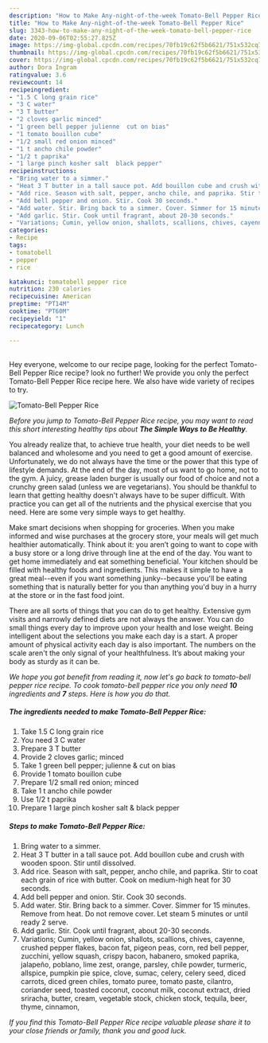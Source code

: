 ```yaml
---
description: "How to Make Any-night-of-the-week Tomato-Bell Pepper Rice"
title: "How to Make Any-night-of-the-week Tomato-Bell Pepper Rice"
slug: 3343-how-to-make-any-night-of-the-week-tomato-bell-pepper-rice
date: 2020-09-06T02:55:27.825Z
image: https://img-global.cpcdn.com/recipes/70fb19c62f5b6621/751x532cq70/tomato-bell-pepper-rice-recipe-main-photo.jpg
thumbnail: https://img-global.cpcdn.com/recipes/70fb19c62f5b6621/751x532cq70/tomato-bell-pepper-rice-recipe-main-photo.jpg
cover: https://img-global.cpcdn.com/recipes/70fb19c62f5b6621/751x532cq70/tomato-bell-pepper-rice-recipe-main-photo.jpg
author: Dora Ingram
ratingvalue: 3.6
reviewcount: 14
recipeingredient:
- "1.5 C long grain rice"
- "3 C water"
- "3 T butter"
- "2 cloves garlic minced"
- "1 green bell pepper julienne  cut on bias"
- "1 tomato bouillon cube"
- "1/2 small red onion minced"
- "1 t ancho chile powder"
- "1/2 t paprika"
- "1 large pinch kosher salt  black pepper"
recipeinstructions:
- "Bring water to a simmer."
- "Heat 3 T butter in a tall sauce pot. Add bouillon cube and crush with wooden spoon. Stir until dissolved."
- "Add rice. Season with salt, pepper, ancho chile, and paprika. Stir to coat each grain of rice with butter. Cook on medium-high heat for 30 seconds."
- "Add bell pepper and onion. Stir. Cook 30 seconds."
- "Add water. Stir. Bring back to a simmer. Cover. Simmer for 15 minutes. Remove from heat. Do not remove cover. Let steam 5 minutes or until ready 2 serve."
- "Add garlic. Stir. Cook until fragrant, about 20-30 seconds."
- "Variations; Cumin, yellow onion, shallots, scallions, chives, cayenne, crushed pepper flakes, bacon fat, pigeon peas, corn, red bell pepper,  zucchini, yellow squash, crispy bacon, habanero, smoked paprika, jalapeño, poblano, lime zest, orange, parsley, chile powder, turmeric, allspice, pumpkin pie spice, clove, sumac, celery, celery seed, diced carrots, diced green chiles, tomato puree, tomato paste, cilantro, coriander seed, toasted coconut, coconut milk, coconut extract, dried sriracha, butter, cream, vegetable stock, chicken stock, tequila, beer, thyme, cinnamon,"
categories:
- Recipe
tags:
- tomatobell
- pepper
- rice

katakunci: tomatobell pepper rice 
nutrition: 230 calories
recipecuisine: American
preptime: "PT14M"
cooktime: "PT60M"
recipeyield: "1"
recipecategory: Lunch

---
```

<br>
Hey everyone, welcome to our recipe page, looking for the perfect Tomato-Bell Pepper Rice recipe? look no further! We provide you only the perfect Tomato-Bell Pepper Rice recipe here. We also have wide variety of recipes to try.
<br>


![Tomato-Bell Pepper Rice](https://img-global.cpcdn.com/recipes/70fb19c62f5b6621/751x532cq70/tomato-bell-pepper-rice-recipe-main-photo.jpg)

<i>Before you jump to Tomato-Bell Pepper Rice recipe, you may want to read this short interesting healthy tips about <strong>The Simple Ways to Be Healthy</strong>.</i>

You already realize that, to achieve true health, your diet needs to be well balanced and wholesome and you need to get a good amount of exercise. Unfortunately, we do not always have the time or the power that this type of lifestyle demands. At the end of the day, most of us want to go home, not to the gym. A juicy, grease laden burger is usually our food of choice and not a crunchy green salad (unless we are vegetarians). You should be thankful to learn that getting healthy doesn't always have to be super difficult. With practice you can get all of the nutrients and the physical exercise that you need. Here are some very simple ways to get healthy.

Make smart decisions when shopping for groceries. When you make informed and wise purchases at the grocery store, your meals will get much healthier automatically. Think about it: you aren’t going to want to cope with a busy store or a long drive through line at the end of the day. You want to get home immediately and eat something beneficial. Your kitchen should be filled with healthy foods and ingredients. This makes it simple to have a great meal--even if you want something junky--because you'll be eating something that is naturally better for you than anything you'd buy in a hurry at the store or in the fast food joint.

There are all sorts of things that you can do to get healthy. Extensive gym visits and narrowly defined diets are not always the answer. You can do small things every day to improve upon your health and lose weight. Being intelligent about the selections you make each day is a start. A proper amount of physical activity each day is also important. The numbers on the scale aren't the only signal of your healthfulness. It’s about making your body as sturdy as it can be. 


<i>We hope you got benefit from reading it, now let's go back to tomato-bell pepper rice recipe. To cook tomato-bell pepper rice you only need <strong>10</strong> ingredients and <strong>7</strong> steps. Here is how you do that.
</i>

##### The ingredients needed to make Tomato-Bell Pepper Rice:

1. Take 1.5 C long grain rice
1. You need 3 C water
1. Prepare 3 T butter
1. Provide 2 cloves garlic; minced
1. Take 1 green bell pepper; julienne &amp; cut on bias
1. Provide 1 tomato bouillon cube
1. Prepare 1/2 small red onion; minced
1. Take 1 t ancho chile powder
1. Use 1/2 t paprika
1. Prepare 1 large pinch kosher salt &amp; black pepper


##### Steps to make Tomato-Bell Pepper Rice:

1. Bring water to a simmer.
1. Heat 3 T butter in a tall sauce pot. Add bouillon cube and crush with wooden spoon. Stir until dissolved.
1. Add rice. Season with salt, pepper, ancho chile, and paprika. Stir to coat each grain of rice with butter. Cook on medium-high heat for 30 seconds.
1. Add bell pepper and onion. Stir. Cook 30 seconds.
1. Add water. Stir. Bring back to a simmer. Cover. Simmer for 15 minutes. Remove from heat. Do not remove cover. Let steam 5 minutes or until ready 2 serve.
1. Add garlic. Stir. Cook until fragrant, about 20-30 seconds.
1. Variations; Cumin, yellow onion, shallots, scallions, chives, cayenne, crushed pepper flakes, bacon fat, pigeon peas, corn, red bell pepper,  zucchini, yellow squash, crispy bacon, habanero, smoked paprika, jalapeño, poblano, lime zest, orange, parsley, chile powder, turmeric, allspice, pumpkin pie spice, clove, sumac, celery, celery seed, diced carrots, diced green chiles, tomato puree, tomato paste, cilantro, coriander seed, toasted coconut, coconut milk, coconut extract, dried sriracha, butter, cream, vegetable stock, chicken stock, tequila, beer, thyme, cinnamon,


<i>If you find this Tomato-Bell Pepper Rice recipe valuable please share it to your close friends or family, thank you and good luck.</i>
